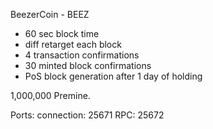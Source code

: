 
BeezerCoin - BEEZ

- 60 sec block time
- diff retarget each block
- 4 transaction confirmations
- 30 minted block confirmations
- PoS block generation after 1 day of holding

1,000,000 Premine.

Ports:
connection:		25671
RPC:			25672
